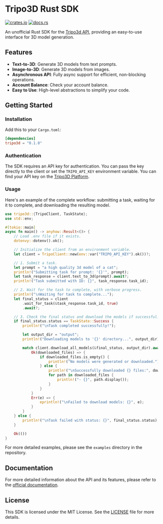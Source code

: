 # Tripo3D Rust SDK

[![crates.io](https://img.shields.io/crates/v/tripo3d.svg)](https://crates.io/crates/tripo3d)
[![docs.rs](https://docs.rs/tripo3d/badge.svg)](https://docs.rs/tripo3d)

An unofficial Rust SDK for the [Tripo3d API](https://platform.tripo3d.ai/documentation/guides/get_started), providing an easy-to-use interface for 3D model generation.

## Features

- **Text-to-3D**: Generate 3D models from text prompts.
- **Image-to-3D**: Generate 3D models from images.
- **Asynchronous API**: Fully async support for efficient, non-blocking operations.
- **Account Balance**: Check your account balance.
- **Easy to Use**: High-level abstractions to simplify your code.

## Getting Started

### Installation

Add this to your `Cargo.toml`:

```toml
[dependencies]
tripo3d = "0.1.0"
```

### Authentication

The SDK requires an API key for authentication. You can pass the key directly to the client or set the `TRIPO_API_KEY` environment variable. You can find your API key on the [Tripo3D Platform](https://platform.tripo3d.ai/account/api_keys).

### Usage

Here's an example of the complete workflow: submitting a task, waiting for it to complete, and downloading the resulting model.

```rust
use tripo3d::{TripoClient, TaskState};
use std::env;

#[tokio::main]
async fn main() -> anyhow::Result<()> {
    // Load .env file if it exists.
    dotenvy::dotenv().ok();

    // Initialize the client from an environment variable.
    let client = TripoClient::new(env::var("TRIPO_API_KEY").ok())?;

    // 1. Submit a task.
    let prompt = "a high quality 3d model of a cat";
    println!("Submitting task for prompt: '{}'", prompt);
    let task_response = client.text_to_3d(prompt).await?;
    println!("Task submitted with ID: {}", task_response.task_id);

    // 2. Wait for the task to complete, with verbose progress.
    println!("\nWaiting for task to complete...");
    let final_status = client
        .wait_for_task(&task_response.task_id, true)
        .await?;

    // 3. Check the final status and download the models if successful.
    if final_status.status == TaskState::Success {
        println!("\nTask completed successfully!");

        let output_dir = "output";
        println!("Downloading models to '{}' directory...", output_dir);

        match client.download_all_models(&final_status, output_dir).await {
            Ok(downloaded_files) => {
                if downloaded_files.is_empty() {
                    println!("No models were generated or downloaded.");
                } else {
                    println!("\nSuccessfully downloaded {} files:", downloaded_files.len());
                    for path in downloaded_files {
                        println!("- {}", path.display());
                    }
                }
            }
            Err(e) => {
                eprintln!("\nFailed to download models: {}", e);
            }
        }
    } else {
        println!("\nTask failed with status: {}", final_status.status);
    }

    Ok(())
}
```

For more detailed examples, please see the `examples` directory in the repository.

## Documentation

For more detailed information about the API and its features, please refer to the [official documentation](https://platform.tripo3d.ai/documentation/guides/get_started).

## License

This SDK is licensed under the MIT License. See the [LICENSE](LICENSE) file for more details. 